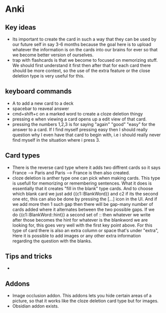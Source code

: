 # Anki

## Key ideas
- Its important to create the card in such a way that they can be used by our future self in say 3-6 months because the goal here is to upload whatever the information is on the cards into our brains for ever so that we become better version of ourselves. 
- trap with flashcards is that we become to focused on memorizing stuff. We should first understand it first then after that for each card there should be more context, so the use of the extra feature or the close deletion type is very useful for this.

## keyboard commands
- A to add a new card to a deck
- spacebar to reaveal answer
- cmd+shift+c on a marked word to create a cloze deletion thingy
- pressing e when viewing a card opens up a edit view of that card. 
- pressing the numbers 1,2,3 is for saying "again" "good" "easy" for the answer to a card. If I find myself pressing easy then I should really question why I even have that card to begin with, i.e i should really never find myself in the situation where i press 3.

## Card types
- There is the reverse card type where it adds two diffrent cards so it says France --> Paris and Paris --> France is then also created. 
- cloze deletion is anther type one can pick when making cards. This type is usefull for memorizing or remembering sentences. What it does is essentially that it creates "fill in the blank" type cards. And to choose which blank card we just add {{c1::BlankWord}} and c2 if its the second one etc, this can also be done by pressing the [...] icon in the UI. And if we add more then 1 such gap then there will be gap-many number of cards added where it alternates between the two possible gaps. If we do {{c1::BlankWord::hint}} a second set of :: then whatever we write after those becomes the hint for whatever is the blankword we are looking for, this goes very well with the first key point above. For this type of card there is also an extra column or space that's under "extra", Here it is possible to add images or any other extra information regarding the question with the blanks.

## Tips and tricks
- 

## Addons
- Image occlusion addon. This addons lets you hide certain areas of a picture, so that it works like the cloze deletion card type but for images. 
- Obsidian addon exists.